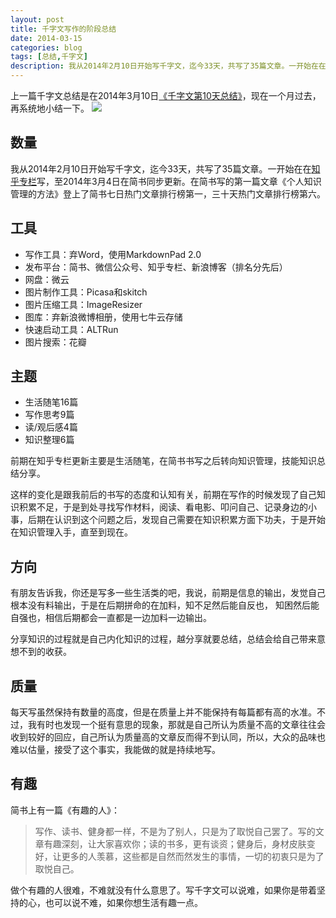 ```yaml
---
layout: post
title: 千字文写作的阶段总结
date: 2014-03-15
categories: blog
tags: [总结,千字文]
description: 我从2014年2月10日开始写千字文，迄今33天，共写了35篇文章。一开始在在写，至2014年3月4日在简书同步更新。在简书写的第一篇文章《个人知识管理的方法》登上了简书七日热门文章排行榜第一，三十天热门文章排行榜第六。
---
```




上一篇千字文总结是在2014年3月10日[《千字文第10天总结》](http://zhuanlan.zhihu.com/cnfeat/19684363)，现在一个月过去，再系统地小结一下。
![](http://cnfeat.qiniudn.com/673971276.jpg)

## 数量

我从2014年2月10日开始写千字文，迄今33天，共写了35篇文章。一开始在在[知乎专栏](http://zhuanlan.zhihu.com/cnfeat)写，至2014年3月4日在简书同步更新。在简书写的第一篇文章《个人知识管理的方法》登上了简书七日热门文章排行榜第一，三十天热门文章排行榜第六。

## 工具

- 写作工具：弃Word，使用MarkdownPad 2.0
- 发布平台：简书、微信公众号、知乎专栏、新浪博客（排名分先后）
- 网盘：微云
- 图片制作工具：Picasa和skitch
- 图片压缩工具：ImageResizer 
- 图库：弃新浪微博相册，使用七牛云存储
- 快速启动工具：ALTRun
- 图片搜索：花瓣

## 主题

- 生活随笔16篇
- 写作思考9篇
- 读/观后感4篇
- 知识整理6篇

前期在知乎专栏更新主要是生活随笔，在简书书写之后转向知识管理，技能知识总结分享。

这样的变化是跟我前后的书写的态度和认知有关，前期在写作的时候发现了自己知识积累不足，于是到处寻找写作材料，阅读、看电影、叩问自己、记录身边的小事，后期在认识到这个问题之后，发现自己需要在知识积累方面下功夫，于是开始在知识管理入手，直至到现在。

## 方向

有朋友告诉我，你还是写多一些生活类的吧，我说，前期是信息的输出，发觉自己根本没有料输出，于是在后期拼命的在加料，知不足然后能自反也， 知困然后能自强也，相信后期都会一直都是一边加料一边输出。

分享知识的过程就是自己内化知识的过程，越分享就要总结，总结会给自己带来意想不到的收获。

## 质量

每天写虽然保持有数量的高度，但是在质量上并不能保持有每篇都有高的水准。不过，我有时也发现一个挺有意思的现象，那就是自己所认为质量不高的文章往往会收到较好的回应，自己所认为质量高的文章反而得不到认同，所以，大众的品味也难以估量，接受了这个事实，我能做的就是持续地写。

## 有趣

简书上有一篇《有趣的人》：

>写作、读书、健身都一样，不是为了别人，只是为了取悦自己罢了。写的文章有趣深刻，让大家喜欢你；读的书多，更有谈资；健身后，身材皮肤变好，让更多的人羡慕，这些都是自然而然发生的事情，一切的初衷只是为了取悦自己。

做个有趣的人很难，不难就没有什么意思了。写千字文可以说难，如果你是带着坚持的心，也可以说不难，如果你想生活有趣一点。






